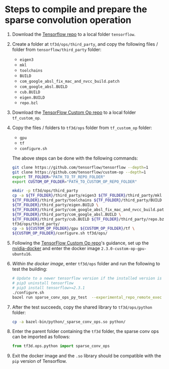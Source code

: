 # Steps to compile and prepare the sparse convolution operation

1. Download the [Tensorflow repo](https://github.com/tensorflow/tensorflow) to a local folder `tensorflow`.
1. Create a folder at `tf3d/ops/third_party`, and copy the following files / folder from `tensorflow/third_party` folder:
   * `eigen3`
   * `mkl`
   * `toolchains`
   * `BUILD`
   * `com_google_absl_fix_mac_and_nvcc_build.patch`
   * `com_google_absl.BUILD`
   * `cub.BUILD`
   * `eigen.BUILD`
   * `repo.bzl`
1. Download the [TensorFlow Custom Op repo](https://github.com/tensorflow/custom-op) to a local folder `tf_custom_op`.
1. Copy the files / folders to `tf3d/ops` folder from `tf_custom_op` folder:
   * `gpu`
   * `tf`
   * `configure.sh`

   The above steps can be done with the following commands:

    ```bash
    git clone https://github.com/tensorflow/tensorflow --depth=1
    git clone https://github.com/tensorflow/custom-op --depth=1
    export TF_FOLDER="PATH_TO_TF_REPO_FOLDER"
    export CUSTOM_OP_FOLDER="PATH_TO_CUSTOM_OP_REPO_FOLDER"

    mkdir -p tf3d/ops/third_party
    cp -a ${TF_FOLDER}/third_party/eigen3 ${TF_FOLDER}/third_party/mkl \
    ${TF_FOLDER}/third_party/toolchains ${TF_FOLDER}/third_party/BUILD \
    ${TF_FOLDER}/third_party/eigen.BUILD \
    ${TF_FOLDER}/third_party/com_google_absl_fix_mac_and_nvcc_build.patch \
    ${TF_FOLDER}/third_party/com_google_absl.BUILD \
    ${TF_FOLDER}/third_party/cub.BUILD ${TF_FOLDER}/third_party/repo.bzl \
    tf3d/ops/third_party/
    cp -a ${CUSTOM_OP_FOLDER}/gpu ${CUSTOM_OP_FOLDER}/tf \
    ${CUSTOM_OP_FOLDER}/configure.sh tf3d/ops/
    ```

1. Following the [TensorFlow Custom Op repo](https://github.com/tensorflow/custom-op)'s guidance, set up the [nvidia-docker](https://github.com/NVIDIA/nvidia-docker) and enter the docker image `2.3.0-custom-op-gpu-ubuntu16`.

1. *Within the docker image*, enter `tf3d/ops` folder and run the following to test the building:

   ```bash
   # Update to a newer tensorflow version if the installed version is below 2.3.0
   # pip3 uninstall tensorflow
   # pip3 install tensorflow>=2.3.1
   ./configure.sh
   bazel run sparse_conv_ops_py_test  --experimental_repo_remote_exec
   ```

1. After the test succeeds, copy the shared library to `tf3d/ops/python` folder:

   ```bash
   cp -a bazel-bin/python/_sparse_conv_ops.so python/
   ```
1. Enter the parent folder containing the `tf3d` folder, the sparse conv ops can be imported as follows:

   ```python
   from tf3d.ops.python import sparse_conv_ops
   ```

1. Exit the docker image and the `.so` library should be compatible with the `pip` version of Tensorflow.


